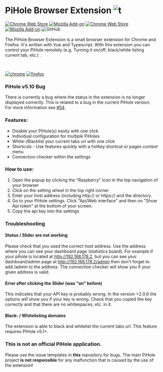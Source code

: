 # PiHole Browser Extension ![t](https://github.com/badsgahhl/pihole-browser-extension/blob/master/icon/icon-48.png?raw=true)

[![Chrome Web Store](https://img.shields.io/chrome-web-store/v/ngoafjpapneaopfkpboebcahajopcifi)](https://chrome.google.com/webstore/detail/switch-for-pihole/ngoafjpapneaopfkpboebcahajopcifi)
[![Mozilla Add-on](https://img.shields.io/amo/v/pihole-browser-extension)](https://addons.mozilla.org/firefox/addon/pihole-browser-extension/)
[![Chrome Web Store](https://img.shields.io/chrome-web-store/users/ngoafjpapneaopfkpboebcahajopcifi?label=chrome%20users)](https://chrome.google.com/webstore/detail/switch-for-pihole/ngoafjpapneaopfkpboebcahajopcifi)
[![Mozilla Add-on](https://img.shields.io/amo/users/pihole-browser-extension?color=green&label=mozilla%20users)](https://addons.mozilla.org/firefox/addon/pihole-browser-extension/)
![GitHub](https://img.shields.io/github/license/badsgahhl/pihole-browser-extension)
<br><br>
The PiHole Browser Extension is a small browser extension for Chrome and Firefox. It's written with Vue and Typescript.
With this extension you can control your PiHole remotely (e.g. Turning it on/off, black/white listing current tab, etc.)
.

<br>

[![chrome](https://cdn.glaser.casa/s/ChromeWebStore_BadgeWBorder.png)](https://chrome.google.com/webstore/detail/switch-for-pihole/ngoafjpapneaopfkpboebcahajopcifi)
[![firefox](https://cdn.glaser.casa/tp/firefox4.png)](https://addons.mozilla.org/firefox/addon/pihole-browser-extension/)

### PiHole v5.10 Bug

There is currently a bug where the status in the extension is no longer displayed correctly. This is related to a bug in the current PiHole version. For more information see [#54](https://github.com/badsgahhl/pihole-browser-extension/issues/54).

### Features:

- Disable your PiHole(s) easily with one click
- Individual configuration for multiple PiHoles
- White-/Blacklist your current tabs url with one click
- Shortcuts - Use features quickly with a hotkey shortcut or pages context menu
- Connection checker within the settings

### How to use:

1. Open the popup by clicking the "Raspberry" Icon in the top navigation of your browser
2. Click on the setting wheel in the top right corner
3. Enter your host address (including http:// or https:// and the directory.
4. Go to your PiHole settings. Click "Api/Web interface" and then on "Show Api token" at the bottom of your screen.
5. Copy the api key into the settings

### Troubleshooting

#### Status / Slider are not working

Please check that you used the correct host address. Use the address where you can see your dashboard page (statistics
board). For example if your pihole is located at http://192.168.178.2, but you can see your dashboard/admin page
at http://192.168.178.2/admin then don't forget to add /admin to the address. The connection checker will show you if
your given address is valid.

#### Error after clicking the Slider (was "on" before)

This indicates that your API key is probably wrong. In the version >2.0.6 the options will show you if your key is
wrong. Check that you copied the key correctly and that there are no whitespaces, etc. in it.

#### Black- / Whitelisting domains

The extension is able to black and whitelist the current tabs url. This feature requires PiHole v5.1+.

### This is not an official PiHole application.

Please use the issue templates in **this** repository for bugs. The main PiHole project **is not responsible** for any
malfunction that is caused by the use of the extension!

